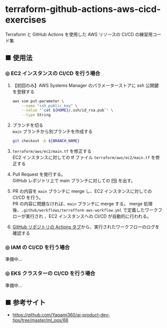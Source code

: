 # terraform-github-actions-aws-cicd-exercises

Terraform と GitHub Actions を使用した AWS リソースの CI/CD の練習用コード集

## ■ 使用法

### ◎ EC2 インスタンスの CI/CD を行う場合

1. 【初回のみ】AWS Systems Manager のパラメーターストアに ssh 公開鍵を登録する<br>
    ```sh
    aws ssm put-parameter \
        --name "ssh_public_key" \
        --value "`cat ${HOME}/.ssh/id_rsa.pub`" \
        --type String
    ```

1. ブランチを切る<br>
    `main` ブランチから別ブランチを作成する
    ```sh
    git checkout -b ${BRANCH_NAME}
    ```

1. `terraform/aws/ec2/main.tf` を修正する<br>
    EC2 インスタンスに対しての tf ファイル `terraform/aws/ec2/main.tf` を修正する

1. Pull Request を発行する。<br>
    GitHub レポジトリ上で main ブランチに対しての [PR](https://github.com/Yagami360/terraform-github-actions-aws-cicd-exercises/pulls) を出す。

1. PR の内容を `main` ブランチに merge し、EC2 インスタンスに対しての CI/CD を行う。<br>
    PR の内容に問題なければ、`main` ブランチに merge する。
    merge 処理後、`.github/workflows/terrafform-aws-workflow.yml` で定義したワークフローが実行され 、EC2 インスタンスへの CI/CD が自動的に行われる。

1. [GitHub リポジトリの Actions タブ](https://github.com/Yagami360/terraform-github-actions-aws-cicd-exercises/actions)から、実行されたワークフローのログを確認する

### ◎ IAM の CI/CD を行う場合

準備中...

### ◎ EKS クラスターの CI/CD を行う場合

準備中...

## ■ 参考サイト
- https://github.com/Yagami360/ai-product-dev-tips/tree/master/ml_ops/66
